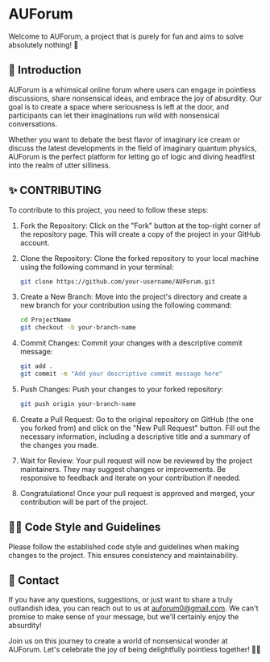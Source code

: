 # AUForum

Welcome to AUForum, a project that is purely for fun and aims to solve absolutely nothing! 🎉

## 👋 Introduction

AUForum is a whimsical online forum where users can engage in pointless discussions, share nonsensical ideas, and embrace the joy of absurdity. Our goal is to create a space where seriousness is left at the door, and participants can let their imaginations run wild with nonsensical conversations.

Whether you want to debate the best flavor of imaginary ice cream or discuss the latest developments in the field of imaginary quantum physics, AUForum is the perfect platform for letting go of logic and diving headfirst into the realm of utter silliness.

## ✨ CONTRIBUTING

To contribute to this project, you need to follow these steps:

1. Fork the Repository: Click on the "Fork" button at the top-right corner of the repository page. This will create a copy of the project in your GitHub account.

2. Clone the Repository: Clone the forked repository to your local machine using the following command in your terminal:

   ```bash
   git clone https://github.com/your-username/AUForum.git

3. Create a New Branch: Move into the project's directory and create a new branch for your contribution using the following command:

   ```bash
   cd ProjectName
   git checkout -b your-branch-name

4. Commit Changes: Commit your changes with a descriptive commit message:

   ```bash
   git add .
   git commit -m "Add your descriptive commit message here"

   
5. Push Changes: Push your changes to your forked repository:

   ```bash
   git push origin your-branch-name

6. Create a Pull Request: Go to the original repository on GitHub (the one you forked from) and click on the "New Pull Request" button. Fill out the necessary information, including a descriptive title and a summary of the changes you made.

7. Wait for Review: Your pull request will now be reviewed by the project maintainers. They may suggest changes or improvements. Be responsive to feedback and iterate on your contribution if needed.

8. Congratulations! Once your pull request is approved and merged, your contribution will be part of the project.

## 💅🏼 Code Style and Guidelines
Please follow the established code style and guidelines when making changes to the project. This ensures consistency and maintainability.

## 💬 Contact
If you have any questions, suggestions, or just want to share a truly outlandish idea, you can reach out to us at auforum0@gmail.com. We can't promise to make sense of your message, but we'll certainly enjoy the absurdity!

Join us on this journey to create a world of nonsensical wonder at AUForum. Let's celebrate the joy of being delightfully pointless together! 🎩🐰
